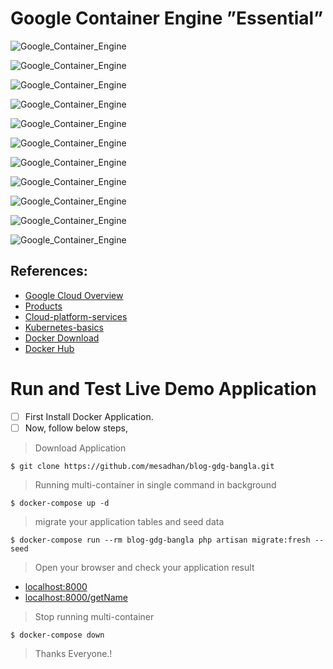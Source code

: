 # Google Container Engine ”Essential”

![Google_Container_Engine](./slide/Slide1.PNG)

![Google_Container_Engine](./slide/Slide2.PNG)

![Google_Container_Engine](./slide/Slide3.PNG)

![Google_Container_Engine](./slide/Slide4.PNG)

![Google_Container_Engine](./slide/Slide5.PNG)

![Google_Container_Engine](./slide/Slide6.PNG)

![Google_Container_Engine](./slide/Slide7.PNG)

![Google_Container_Engine](./slide/Slide8.PNG)

![Google_Container_Engine](./slide/Slide9.PNG)

![Google_Container_Engine](./slide/Slide10.PNG)

![Google_Container_Engine](./slide/Slide12.PNG)

## References:
- [Google Cloud Overview](https://cloud.google.com/docs/overview)
- [Products](https://cloud.google.com/products)
- [Cloud-platform-services](https://cloud.google.com/docs/overview/cloud-platform-services)
- [Kubernetes-basics](https://kubernetes.io/docs/tutorials/kubernetes-basics)
- [Docker Download](https://www.docker.com/products/docker-desktop)
- [Docker Hub](https://cloud.docker.com)
 



#  Run and Test Live Demo Application

- [ ] First Install Docker Application.
- [ ] Now, follow below steps,

> Download Application

    $ git clone https://github.com/mesadhan/blog-gdg-bangla.git

> Running multi-container in single command in background

    $ docker-compose up -d
    
> migrate your application tables and seed data

    $ docker-compose run --rm blog-gdg-bangla php artisan migrate:fresh --seed


 
>  Open your browser and check your application result
- [localhost:8000](http://localhost:8000)
- [localhost:8000/getName](http://localhost:8000/getName)


>  Stop running multi-container
    
    $ docker-compose down


> Thanks Everyone.!